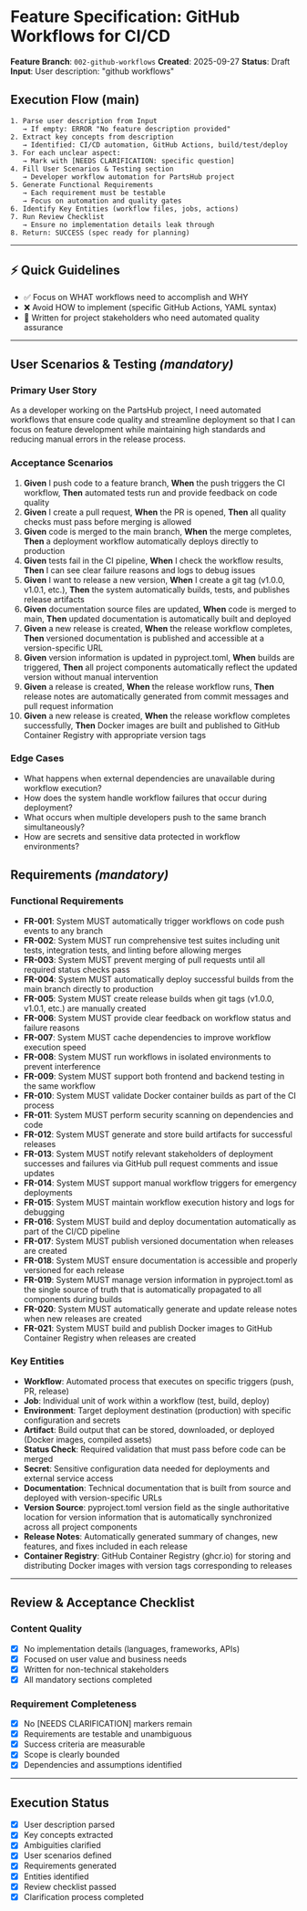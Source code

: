 # Feature Specification: GitHub Workflows for CI/CD

**Feature Branch**: `002-github-workflows`
**Created**: 2025-09-27
**Status**: Draft
**Input**: User description: "github workflows"

## Execution Flow (main)
```
1. Parse user description from Input
   → If empty: ERROR "No feature description provided"
2. Extract key concepts from description
   → Identified: CI/CD automation, GitHub Actions, build/test/deploy
3. For each unclear aspect:
   → Mark with [NEEDS CLARIFICATION: specific question]
4. Fill User Scenarios & Testing section
   → Developer workflow automation for PartsHub project
5. Generate Functional Requirements
   → Each requirement must be testable
   → Focus on automation and quality gates
6. Identify Key Entities (workflow files, jobs, actions)
7. Run Review Checklist
   → Ensure no implementation details leak through
8. Return: SUCCESS (spec ready for planning)
```

---

## ⚡ Quick Guidelines
- ✅ Focus on WHAT workflows need to accomplish and WHY
- ❌ Avoid HOW to implement (specific GitHub Actions, YAML syntax)
- 👥 Written for project stakeholders who need automated quality assurance

---

## User Scenarios & Testing *(mandatory)*

### Primary User Story

As a developer working on the PartsHub project, I need automated workflows that ensure code quality and streamline deployment so that I can focus on feature development while maintaining high standards and reducing manual errors in the release process.

### Acceptance Scenarios

1. **Given** I push code to a feature branch, **When** the push triggers the CI workflow, **Then** automated tests run and provide feedback on code quality
2. **Given** I create a pull request, **When** the PR is opened, **Then** all quality checks must pass before merging is allowed
3. **Given** code is merged to the main branch, **When** the merge completes, **Then** a deployment workflow automatically deploys directly to production
4. **Given** tests fail in the CI pipeline, **When** I check the workflow results, **Then** I can see clear failure reasons and logs to debug issues
5. **Given** I want to release a new version, **When** I create a git tag (v1.0.0, v1.0.1, etc.), **Then** the system automatically builds, tests, and publishes release artifacts
6. **Given** documentation source files are updated, **When** code is merged to main, **Then** updated documentation is automatically built and deployed
7. **Given** a new release is created, **When** the release workflow completes, **Then** versioned documentation is published and accessible at a version-specific URL
8. **Given** version information is updated in pyproject.toml, **When** builds are triggered, **Then** all project components automatically reflect the updated version without manual intervention
9. **Given** a release is created, **When** the release workflow runs, **Then** release notes are automatically generated from commit messages and pull request information
10. **Given** a new release is created, **When** the release workflow completes successfully, **Then** Docker images are built and published to GitHub Container Registry with appropriate version tags

### Edge Cases

- What happens when external dependencies are unavailable during workflow execution?
- How does the system handle workflow failures that occur during deployment?
- What occurs when multiple developers push to the same branch simultaneously?
- How are secrets and sensitive data protected in workflow environments?

## Requirements *(mandatory)*

### Functional Requirements

- **FR-001**: System MUST automatically trigger workflows on code push events to any branch
- **FR-002**: System MUST run comprehensive test suites including unit tests, integration tests, and linting before allowing merges
- **FR-003**: System MUST prevent merging of pull requests until all required status checks pass
- **FR-004**: System MUST automatically deploy successful builds from the main branch directly to production
- **FR-005**: System MUST create release builds when git tags (v1.0.0, v1.0.1, etc.) are manually created
- **FR-006**: System MUST provide clear feedback on workflow status and failure reasons
- **FR-007**: System MUST cache dependencies to improve workflow execution speed
- **FR-008**: System MUST run workflows in isolated environments to prevent interference
- **FR-009**: System MUST support both frontend and backend testing in the same workflow
- **FR-010**: System MUST validate Docker container builds as part of the CI process
- **FR-011**: System MUST perform security scanning on dependencies and code
- **FR-012**: System MUST generate and store build artifacts for successful releases
- **FR-013**: System MUST notify relevant stakeholders of deployment successes and failures via GitHub pull request comments and issue updates
- **FR-014**: System MUST support manual workflow triggers for emergency deployments
- **FR-015**: System MUST maintain workflow execution history and logs for debugging
- **FR-016**: System MUST build and deploy documentation automatically as part of the CI/CD pipeline
- **FR-017**: System MUST publish versioned documentation when releases are created
- **FR-018**: System MUST ensure documentation is accessible and properly versioned for each release
- **FR-019**: System MUST manage version information in pyproject.toml as the single source of truth that is automatically propagated to all components during builds
- **FR-020**: System MUST automatically generate and update release notes when new releases are created
- **FR-021**: System MUST build and publish Docker images to GitHub Container Registry when releases are created

### Key Entities

- **Workflow**: Automated process that executes on specific triggers (push, PR, release)
- **Job**: Individual unit of work within a workflow (test, build, deploy)
- **Environment**: Target deployment destination (production) with specific configuration and secrets
- **Artifact**: Build output that can be stored, downloaded, or deployed (Docker images, compiled assets)
- **Status Check**: Required validation that must pass before code can be merged
- **Secret**: Sensitive configuration data needed for deployments and external service access
- **Documentation**: Technical documentation that is built from source and deployed with version-specific URLs
- **Version Source**: pyproject.toml version field as the single authoritative location for version information that is automatically synchronized across all project components
- **Release Notes**: Automatically generated summary of changes, new features, and fixes included in each release
- **Container Registry**: GitHub Container Registry (ghcr.io) for storing and distributing Docker images with version tags corresponding to releases

---

## Review & Acceptance Checklist

### Content Quality
- [x] No implementation details (languages, frameworks, APIs)
- [x] Focused on user value and business needs
- [x] Written for non-technical stakeholders
- [x] All mandatory sections completed

### Requirement Completeness
- [x] No [NEEDS CLARIFICATION] markers remain
- [x] Requirements are testable and unambiguous
- [x] Success criteria are measurable
- [x] Scope is clearly bounded
- [x] Dependencies and assumptions identified

---

## Execution Status

- [x] User description parsed
- [x] Key concepts extracted
- [x] Ambiguities clarified
- [x] User scenarios defined
- [x] Requirements generated
- [x] Entities identified
- [x] Review checklist passed
- [x] Clarification process completed